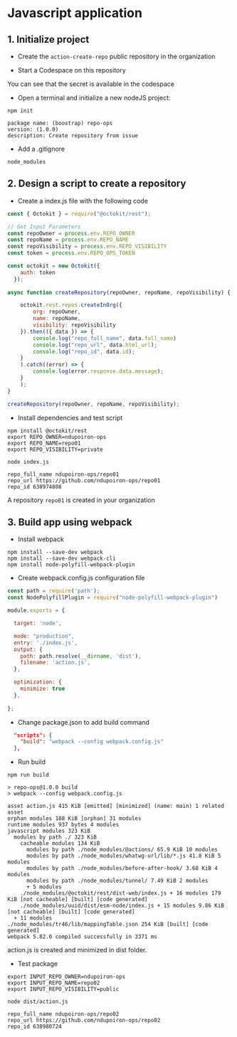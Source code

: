 # Javascript application

## 1. Initialize project

* Create the `action-create-repo` public repository in the organization

* Start a Codespace on this repository

You can see that the secret is available in the codespace

* Open a terminal and initialize a new nodeJS project:

```shell
npm init

package name: (boostrap) repo-ops
version: (1.0.0) 
description: Create repository from issue
```

* Add a .gitignore

```
node_modules
```

## 2. Design a script to create a repository

* Create a index.js file with the following code

```javascript
const { Octokit } = require("@octokit/rest");

// Get Input Parameters
const repoOwner = process.env.REPO_OWNER
const repoName = process.env.REPO_NAME
const repoVisibility = process.env.REPO_VISIBILITY
const token = process.env.REPO_OPS_TOKEN

const octokit = new Octokit({
    auth: token
  });
  
async function createRepository(repoOwner, repoName, repoVisibility) {

    octokit.rest.repos.createInOrg({
        org: repoOwner,
        name: repoName,
        visibility: repoVisibility
    }).then(({ data }) => {
        console.log("repo_full_name", data.full_name)
        console.log("repo_url", data.html_url);
        console.log("repo_id", data.id);
    }
    ).catch((error) => {
        console.log(error.response.data.message);
    }
    );
}

createRepository(repoOwner, repoName, repoVisibility);
```

* Install dependencies and test script

```shell
npm install @octokit/rest
export REPO_OWNER=ndupoiron-ops
export REPO_NAME=repo01
export REPO_VISIBILITY=private

node index.js

repo_full_name ndupoiron-ops/repo01
repo_url https://github.com/ndupoiron-ops/repo01
repo_id 638974808
```

A repository `repo01` is created in your organization

## 3. Build app using webpack

* Install webpack

```shell
npm install --save-dev webpack
npm install --save-dev webpack-cli
npm install node-polyfill-webpack-plugin
```

*	Create webpack.config.js configuration file

```javascript
const path = require('path');
const NodePolyfillPlugin = require("node-polyfill-webpack-plugin")

module.exports = {

  target: 'node',

  mode: "production",
  entry: './index.js',
  output: {
    path: path.resolve(__dirname, 'dist'),
    filename: 'action.js',
  },

  optimization: {
    minimize: true
  },
  
};
```

* Change package.json to add build command

```json
  "scripts": {
    "build": "webpack --config webpack.config.js"
  },
```

* Run build

```shell
npm run build

> repo-ops@1.0.0 build
> webpack --config webpack.config.js

asset action.js 415 KiB [emitted] [minimized] (name: main) 1 related asset
orphan modules 188 KiB [orphan] 31 modules
runtime modules 937 bytes 4 modules
javascript modules 323 KiB
  modules by path ./ 323 KiB
    cacheable modules 134 KiB
      modules by path ./node_modules/@actions/ 65.9 KiB 10 modules
      modules by path ./node_modules/whatwg-url/lib/*.js 41.8 KiB 5 modules
      modules by path ./node_modules/before-after-hook/ 3.68 KiB 4 modules
      modules by path ./node_modules/tunnel/ 7.49 KiB 2 modules
      + 5 modules
    ./node_modules/@octokit/rest/dist-web/index.js + 16 modules 179 KiB [not cacheable] [built] [code generated]
    ./node_modules/uuid/dist/esm-node/index.js + 15 modules 9.86 KiB [not cacheable] [built] [code generated]
  + 11 modules
./node_modules/tr46/lib/mappingTable.json 254 KiB [built] [code generated]
webpack 5.82.0 compiled successfully in 3371 ms
```

action.js is created and minimized in dist folder.

* Test package

```shell
export INPUT_REPO_OWNER=ndupoiron-ops
export INPUT_REPO_NAME=repo02
export INPUT_REPO_VISIBILITY=public

node dist/action.js

repo_full_name ndupoiron-ops/repo02
repo_url https://github.com/ndupoiron-ops/repo02
repo_id 638980724
